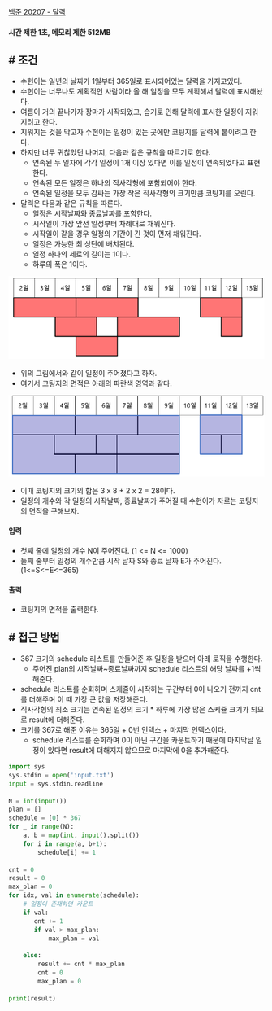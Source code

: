 
[백준 20207 - 달력](https://www.acmicpc.net/problem/20207)

#### **시간 제한 1초, 메모리 제한 512MB**

## **# 조건**

- 수현이는 일년의 날짜가 1일부터 365일로 표시되어있는 달력을 가지고있다. 
- 수현이는 너무나도 계획적인 사람이라 올 해 일정을 모두 계획해서 달력에 표시해놨다. 
- 여름이 거의 끝나가자 장마가 시작되었고, 습기로 인해 달력에 표시한 일정이 지워지려고 한다. 
- 지워지는 것을 막고자 수현이는 일정이 있는 곳에만 코팅지를 달력에 붙이려고 한다. 
- 하지만 너무 귀찮았던 나머지, 다음과 같은 규칙을 따르기로 한다.
	- 연속된 두 일자에 각각 일정이 1개 이상 있다면 이를 일정이 연속되었다고 표현한다.
	- 연속된 모든 일정은 하나의 직사각형에 포함되어야 한다. 
	- 연속된 일정을 모두 감싸는 가장 작은 직사각형의 크기만큼 코팅지를 오린다.
- 달력은 다음과 같은 규칙을 따른다.
	- 일정은 시작날짜와 종료날짜를 포함한다.
	- 시작일이 가장 앞선 일정부터 차례대로 채워진다.
	- 시작일이 같을 경우 일정의 기간이 긴 것이 먼저 채워진다.
	- 일정은 가능한 최 상단에 배치된다.
	- 일정 하나의 세로의 길이는 1이다. 
	- 하루의 폭은 1이다.

![](Algorithm/baekjoon/assets/Pasted%20image%2020230803200706.png)

- 위의 그림에서와 같이 일정이 주어졌다고 하자. 
- 여기서 코팅지의 면적은 아래의 파란색 영역과 같다.

![](Algorithm/baekjoon/assets/Pasted%20image%2020230803200732.png)

- 이때 코팅지의 크기의 합은 3 x 8 + 2 x 2 = 28이다. 
- 일정의 개수와 각 일정의 시작날짜, 종료날짜가 주어질 때 수현이가 자르는 코팅지의 면적을 구해보자.


#### **입력**
- 첫째 줄에 일정의 개수 N이 주어진다. (1 <= N <= 1000)
- 둘째 줄부터 일정의 개수만큼 시작 날짜 S와 종료 날짜 E가 주어진다. (1<=S<=E<=365)


#### **출력**
- 코팅지의 면적을 출력한다.


## **# 접근 방법**

- 367 크기의 schedule 리스트를 만들어준 후 일정을 받으며 아래 로직을 수행한다.
	- 주어진 plan의 시작날짜~종료날짜까지 schedule 리스트의 해당 날짜를 +1씩 해준다.
- schedule 리스트를 순회하며 스케줄이 시작하는 구간부터 0이 나오기 전까지 cnt를 더해주며 이 때 가장 큰 값을 저장해준다.
- 직사각형의 최소 크기는 연속된 일정의 크기 * 하루에 가장 많은 스케쥴 크기가 되므로 result에 더해준다.
- 크기를 367로 해준 이유는 365일 + 0번 인덱스 + 마지막 인덱스이다.
	- schedule 리스트를 순회하며 0이 아닌 구간을 카운트하기 때문에 마지막날 일정이 있다면 result에 더해지지 않으므로 마지막에 0을 추가해준다.

```python
import sys  
sys.stdin = open('input.txt')  
input = sys.stdin.readline  
  
N = int(input())  
plan = []  
schedule = [0] * 367  
for _ in range(N):  
    a, b = map(int, input().split())  
    for i in range(a, b+1):  
        schedule[i] += 1  
  
cnt = 0  
result = 0  
max_plan = 0  
for idx, val in enumerate(schedule):  
    # 일정이 존재하면 카운트  
    if val:  
       cnt += 1  
       if val > max_plan:  
           max_plan = val  
  
    else:  
        result += cnt * max_plan  
        cnt = 0  
        max_plan = 0  
  
print(result)
```